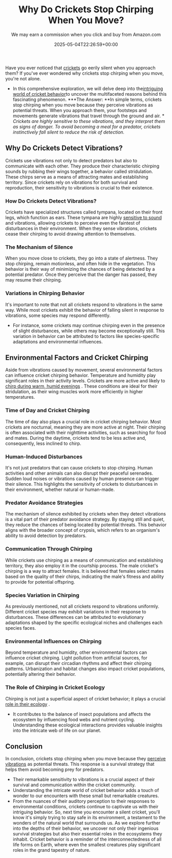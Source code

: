 ﻿---
author: We may earn a commission when you click and buy from Amazon.com
layout: post
title: Why Do Crickets Stop Chirping When You Move?
date: '2025-05-04T22:26:59+00:00'
categories:
- Crickets
- Guide
tags: []
slug: /why-do-crickets-stop-chirping-when-you-move/
lastmod: 2025-05-07T12:21:29+03:00
---

Have you ever noticed that
[crickets](https://pestpolicy.com/why-do-crickets-make-noise-at-night/)
go eerily silent when you approach them? If you've ever wondered why crickets stop chirping when you move, you're not alone.
- In this comprehensive exploration, we will delve deep into the[intriguing world of cricket behavior](https://www.jstor.org/stable/4534348)to uncover the multifaceted reasons behind this fascinating phenomenon.
***The Answer: **In simple terms, crickets stop chirping when you move because they perceive vibrations as potential threats. When you approach them, your footsteps and movements generate vibrations that travel through the ground and air. *
*Crickets are highly sensitive to these vibrations, and they interpret them as signs of danger. To avoid becoming a meal for a predator, crickets instinctively fall silent to reduce the risk of detection.*
## **Why Do Crickets Detect Vibrations?**
Crickets use vibrations not only to detect predators but also to communicate with each other. They produce their characteristic chirping sounds by rubbing their wings together, a behavior called stridulation.
These chirps serve as a means of attracting mates and establishing territory. Since crickets rely on vibrations for both survival and reproduction, their sensitivity to vibrations is crucial to their existence.
### **How Do Crickets Detect Vibrations?**
Crickets have specialized structures called tympana, located on their front legs, which function as ears.
These tympana are highly
[sensitive to sound](https://www.jstor.org/stable/2829808)
and vibrations, allowing crickets to perceive even the faintest of disturbances in their environment. When they sense vibrations, crickets cease their chirping to avoid drawing attention to themselves.
### **The Mechanism of Silence**
When you move close to crickets, they go into a state of alertness. They stop chirping, remain motionless, and often hide in the vegetation.
This behavior is their way of minimizing the chances of being detected by a potential predator. Once they perceive that the danger has passed, they may resume their chirping.
### **Variations in Chirping Behavior**
It's important to note that not all crickets respond to vibrations in the same way. While most crickets exhibit the behavior of falling silent in response to vibrations, some species may respond differently.
- For instance, some crickets may continue chirping even in the presence of slight disturbances, while others may become exceptionally still.
This variation in behavior can be attributed to factors like species-specific adaptations and environmental influences.
## **Environmental Factors and Cricket Chirping**
Aside from vibrations caused by movement, several environmental factors can influence cricket chirping behavior. Temperature and humidity play significant roles in their activity levels.
Crickets are more active and likely to
[chirp during warm, humid evenings](https://www.scientificamerican.com/article/why-do-crickets-chirp-more/)
. These conditions are ideal for their stridulation, as their wing muscles work more efficiently in higher temperatures.
### **Time of Day and Cricket Chirping**
The time of day also plays a crucial role in cricket chirping behavior. Most crickets are nocturnal, meaning they are more active at night.
Their chirping is often associated with their nighttime activities, such as searching for food and mates. During the daytime, crickets tend to be less active and, consequently, less inclined to chirp.
### **Human-Induced Disturbances**
It's not just predators that can cause crickets to stop chirping. Human activities and other animals can also disrupt their peaceful serenades.
Sudden loud noises or vibrations caused by human presence can trigger their silence. This highlights the sensitivity of crickets to disturbances in their environment, whether natural or human-made.
### **Predator Avoidance Strategies**
The mechanism of silence exhibited by crickets when they detect vibrations is a vital part of their predator avoidance strategy.
By staying still and quiet, they reduce the chances of being located by potential threats. This behavior aligns with the broader concept of crypsis, which refers to an organism's ability to avoid detection by predators.
### **Communication Through Chirping**
While crickets use chirping as a means of communication and establishing territory, they also employ it in the courtship process.
The male cricket's chirping is a way to attract females. It is believed that females select mates based on the quality of their chirps, indicating the male's fitness and ability to provide for potential offspring.
### **Species Variation in Chirping**
As previously mentioned, not all crickets respond to vibrations uniformly. Different cricket species may exhibit variations in their response to disturbances.
These differences can be attributed to evolutionary adaptations shaped by the specific ecological niches and challenges each species faces.
### **Environmental Influences on Chirping**
Beyond temperature and humidity, other environmental factors can influence cricket chirping.
Light pollution from artificial sources, for example, can disrupt their circadian rhythms and affect their chirping patterns. Urbanization and habitat changes also impact cricket populations, potentially altering their behavior.
### **The Role of Chirping in Cricket Ecology**
Chirping is not just a superficial aspect of cricket behavior; it plays a crucial
[role in their ecology](https://pestpolicy.com/are-mole-crickets-bad-for-your-garden-or-lawn/)
.
- It contributes to the balance of insect populations and affects the ecosystem by influencing food webs and nutrient cycling.
Understanding these ecological interactions provides valuable insights into the intricate web of life on our planet.
## **Conclusion**
In conclusion, crickets stop chirping when you move because they
[perceive vibrations](https://pestpolicy.com/why-do-crickets-jump-towards-you/)
as potential threats. This response is a survival strategy that helps them avoid becoming prey for predators.
- Their remarkable sensitivity to vibrations is a crucial aspect of their survival and communication within the cricket community.
- Understanding the intricate world of cricket behavior adds a touch of wonder to our encounters with these small but remarkable creatures.
- From the nuances of their auditory perception to their responses to environmental conditions, crickets continue to captivate us with their intriguing behavior.
So, next time you encounter a silent cricket, you'll know it's simply trying to stay safe in its environment, a testament to the wonders of the natural world that surrounds us.
As we explore further into the depths of their behavior, we uncover not only their ingenious survival strategies but also their essential roles in the ecosystems they inhabit. Cricket behavior is a reminder of the interconnectedness of all life forms on Earth, where even the smallest creatures play significant roles in the grand tapestry of nature.